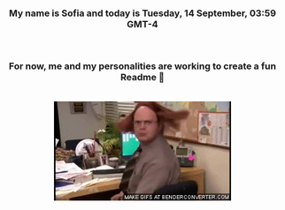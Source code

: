 


<div align="center">
<h3 >My name is Sofia and today is Tuesday, 14 September, 03:59 GMT-4</h3><br>
<h3 >For now, me and my personalities are working to create a fun Readme 👋
</h3><br>
<img src='img/dwight.gif' alt='working...'/>
</div>
